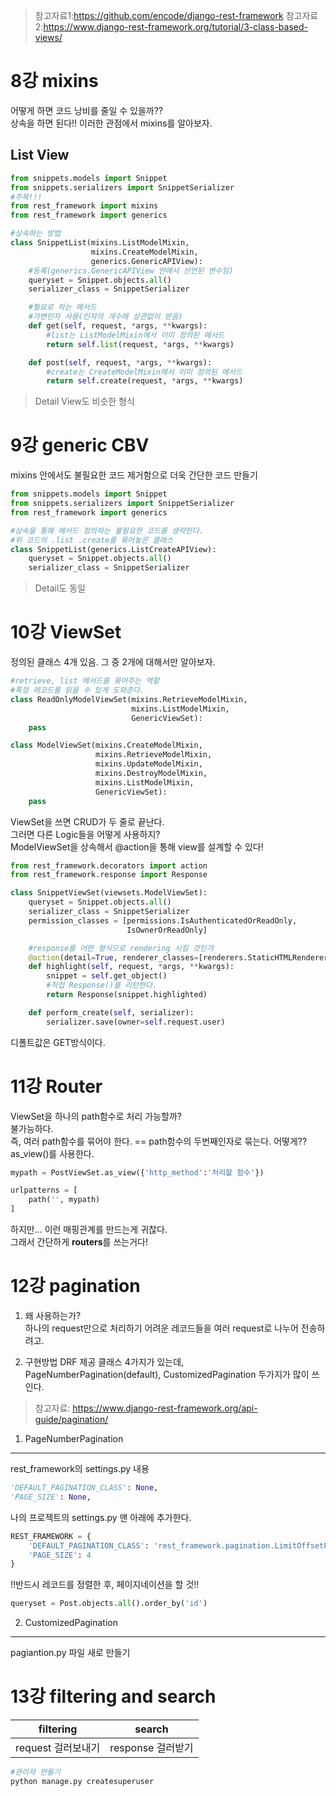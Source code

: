 >참고자료1:<https://github.com/encode/django-rest-framework>
>참고자료2:<https://www.django-rest-framework.org/tutorial/3-class-based-views/>

8강 mixins
===
어떻게 하면 코드 낭비를 줄일 수 있을까??  
상속을 하면 된다!!
이러한 관점에서 mixins를 알아보자.  

List View
---
```python
from snippets.models import Snippet
from snippets.serializers import SnippetSerializer
#주목!!!
from rest_framework import mixins
from rest_framework import generics

#상속하는 방법
class SnippetList(mixins.ListModelMixin,
                  mixins.CreateModelMixin,
                  generics.GenericAPIView):
    #등록(generics.GenericAPIView 안에서 선언된 변수임)
    queryset = Snippet.objects.all()
    serializer_class = SnippetSerializer

    #필요로 하는 메서드
    #가변인자 사용(인자의 개수에 상관없이 받음)
    def get(self, request, *args, **kwargs):
        #list는 ListModelMixin에서 이미 정의된 메서드
        return self.list(request, *args, **kwargs)

    def post(self, request, *args, **kwargs):
        #create는 CreateModelMixin에서 이미 정의된 메서드
        return self.create(request, *args, **kwargs)
```
>Detail View도 비슷한 형식

9강 generic CBV
===
mixins 안에서도 불필요한 코드 제거함으로 더욱 간단한 코드 만들기
```python 
from snippets.models import Snippet
from snippets.serializers import SnippetSerializer
from rest_framework import generics

#상속을 통해 메서드 정의하는 불필요한 코드를 생략한다.
#위 코드의 .list .create를 묶어놓은 클래스
class SnippetList(generics.ListCreateAPIView):
    queryset = Snippet.objects.all()
    serializer_class = SnippetSerializer
```
>Detail도 동일

10강 ViewSet
===
정의된 클래스 4개 있음. 그 중 2개에 대해서만 알아보자.
```python 
#retrieve, list 메서드를 묶어주는 역할
#특정 레코드를 읽을 수 있게 도와준다.
class ReadOnlyModelViewSet(mixins.RetrieveModelMixin,
                           mixins.ListModelMixin,
                           GenericViewSet):
    pass

class ModelViewSet(mixins.CreateModelMixin,
                   mixins.RetrieveModelMixin,
                   mixins.UpdateModelMixin,
                   mixins.DestroyModelMixin,
                   mixins.ListModelMixin,
                   GenericViewSet):
    pass
```
ViewSet을 쓰면 CRUD가 두 줄로 끝난다.   
그러면 다른 Logic들을 어떻게 사용하지?  
ModelViewSet을 상속해서
@action을 통해 view를 설계할 수 있다!  

```python 
from rest_framework.decorators import action
from rest_framework.response import Response

class SnippetViewSet(viewsets.ModelViewSet):
    queryset = Snippet.objects.all()
    serializer_class = SnippetSerializer
    permission_classes = [permissions.IsAuthenticatedOrReadOnly,
                          IsOwnerOrReadOnly]

    #response를 어떤 형식으로 rendering 시킬 것인가
    @action(detail=True, renderer_classes=[renderers.StaticHTMLRenderer])
    def highlight(self, request, *args, **kwargs):
        snippet = self.get_object()
        #직접 Response()를 리턴한다.
        return Response(snippet.highlighted)

    def perform_create(self, serializer):
        serializer.save(owner=self.request.user)
```
디폴트값은 GET방식이다.

11강 Router
===
ViewSet을 하나의 path함수로 처리 가능할까?  
불가능하다.  
즉, 여러 path함수를 묶어야 한다. == path함수의 두번째인자로 묶는다. 
어떻게??  
as_view()를 사용한다.  

```python
mypath = PostViewSet.as_view({'http_method':'처리할 함수'})

urlpatterns = [
    path('', mypath)
]
```
하지만... 이런 매핑관계를 만드는게 귀찮다.  
그래서 간단하게 **routers**를 쓰는거다!  

12강 pagination
===
1. 왜 사용하는가?  
하나의 request만으로 처리하기 어려운 레코드들을 여러 request로 나누어 전송하려고.  

2. 구현방법
DRF 제공 클래스 4가지가 있는데,  
PageNumberPagination(default), CustomizedPagination 두가지가 많이 쓰인다. 

>참고자료: <https://www.django-rest-framework.org/api-guide/pagination/>

1) PageNumberPagination
---
rest_framework의 settings.py 내용
```python
'DEFAULT_PAGINATION_CLASS': None,
'PAGE_SIZE': None,
```
나의 프로젝트의 settings.py 맨 아래에 추가한다. 
```python 
REST_FRAMEWORK = {
    'DEFAULT_PAGINATION_CLASS': 'rest_framework.pagination.LimitOffsetPagination',
    'PAGE_SIZE': 4
}
```
!!반드시 레코드를 정렬한 후, 페이지네이션을 할 것!!  
```python
queryset = Post.objects.all().order_by('id')
```

2) CustomizedPagination
---
pagiantion.py 파일 새로 만들기

13강 filtering and search
===
filtering | search
--------- | ------
request 걸러보내기 | response 걸러받기

```python
#관리자 만들기
python manage.py createsuperuser
```